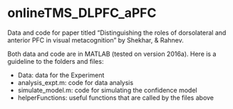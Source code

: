 # onlineTMS_DLPFC_aPFC
Data and code for paper titled “Distinguishing the roles of dorsolateral and anterior PFC in visual metacognition” by Shekhar, & Rahnev.

Both data and code are in MATLAB (tested on version 2016a). Here is a guideline to the folders and files:
- Data: data for the Experiment 
- analysis_expt.m: code for data analysis 
- simulate_model.m: code for simulating the confidence model
- helperFunctions: useful functions that are called by the files above

